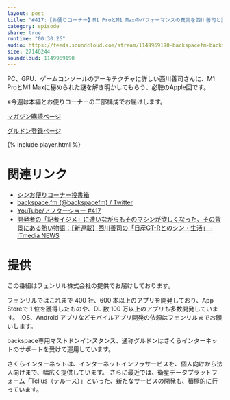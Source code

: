 ```yaml
---
layout: post
title: "#417:【お便りコーナー】M1 ProとM1 Maxのパフォーマンスの真実を西川善司と語る"
category: episode
share: true
runtime: "00:30:26"
audio: https://feeds.soundcloud.com/stream/1149969190-backspacefm-backspacefm-417-2.mp3
size: 27146244
soundcloud: 1149969190
---
```


PC、GPU、ゲームコンソールのアーキテクチャに詳しい西川善司さんに、M1 ProとM1 Maxに秘められた謎を解き明かしてもらう、必聴のApple回です。

※今週は本編とお便りコーナーの二部構成でお届けします。

[マガジン購読ページ](https://note.com/drikin/m/m55ec296b7655)

[グルドン登録ページ](https://mstdn.guru/invite/3WVHpSMr)

{% include player.html %}

# 関連リンク
* [シンお便りコーナー投書箱](https://forms.gle/NDBngfLwc3jKbLEJ6)
* [backspace.fm (@backspacefm) / Twitter](https://twitter.com/backspacefm)
* [YouTube/アフターショー #417](https://note.com/backspacefm/n/n461c1fe86719)
* [開発者の「記者イジメ」に遭いながらもそのマシンが欲しくなった、その背景にある熱い物語：【新連載】西川善司の「日産GT-Rとのシン・生活」 - ITmedia NEWS](https://www.itmedia.co.jp/news/articles/2110/23/news024.html)

# 提供

この番組はフェンリル株式会社の提供でお届けしております。

フェンリルではこれまで 400 社、600 本以上のアプリを開発しており、App Storeで 1 位を獲得したものや、DL 数 100 万以上のアプリも多数開発しています。
iOS、Android アプリなどモバイルアプリ開発の依頼はフェンリルまでお願いします。

backspace専用マストドンインスタンス、通称グルドンはさくらインターネットのサポートを受けて運用しています。

さくらインターネットは、インターネットインフラサービスを、個人向けから法人向けまで、幅広く提供しています。
さらに最近では、衛星データプラットフォーム「Tellus（テルース）」といった、新たなサービスの開発も、積極的に行っています。

